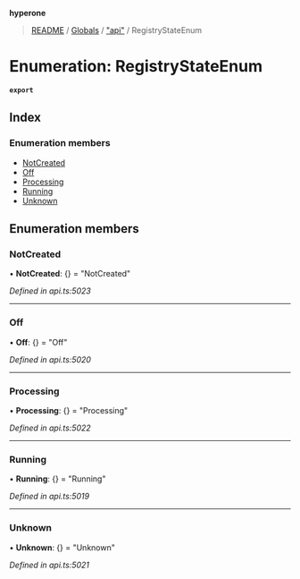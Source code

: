 **hyperone**

> [README](../README.md) / [Globals](../globals.md) / ["api"](../modules/_api_.md) / RegistryStateEnum

# Enumeration: RegistryStateEnum

**`export`** 

## Index

### Enumeration members

* [NotCreated](_api_.registrystateenum.md#notcreated)
* [Off](_api_.registrystateenum.md#off)
* [Processing](_api_.registrystateenum.md#processing)
* [Running](_api_.registrystateenum.md#running)
* [Unknown](_api_.registrystateenum.md#unknown)

## Enumeration members

### NotCreated

•  **NotCreated**: {} = "NotCreated"

*Defined in api.ts:5023*

___

### Off

•  **Off**: {} = "Off"

*Defined in api.ts:5020*

___

### Processing

•  **Processing**: {} = "Processing"

*Defined in api.ts:5022*

___

### Running

•  **Running**: {} = "Running"

*Defined in api.ts:5019*

___

### Unknown

•  **Unknown**: {} = "Unknown"

*Defined in api.ts:5021*

